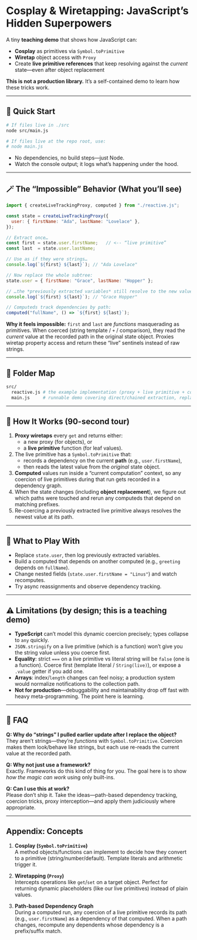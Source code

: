 # Cosplay & Wiretapping: JavaScript’s Hidden Superpowers

A tiny **teaching demo** that shows how JavaScript can:
 - **Cosplay** as primitives via `Symbol.toPrimitive`
 - **Wiretap** object access with `Proxy`
 - Create **live primitive references** that keep resolving against the *current* state—even after object replacement

**This is not a production library.** It’s a self-contained demo to learn how these tricks work.

---

## 🚀 Quick Start

~~~bash
# If files live in ./src
node src/main.js

# If files live at the repo root, use:
# node main.js
~~~

- No dependencies, no build steps—just Node.
- Watch the console output; it logs what’s happening under the hood.

---

## 🪄 The “Impossible” Behavior (What you’ll see)

~~~js
import { createLiveTrackingProxy, computed } from "./reactive.js";

const state = createLiveTrackingProxy({
  user: { firstName: "Ada", lastName: "Lovelace" },
});

// Extract once…
const first = state.user.firstName;   // <-- “live primitive”
const last  = state.user.lastName;

// Use as if they were strings…
console.log(`${first} ${last}`); // "Ada Lovelace"

// Now replace the whole subtree:
state.user = { firstName: "Grace", lastName: "Hopper" };

// …the *previously extracted variables* still resolve to the new values:
console.log(`${first} ${last}`); // "Grace Hopper"

// Computeds track dependencies by path:
computed("fullName", () => `${first} ${last}`);
~~~

**Why it feels impossible:** `first` and `last` are *functions* masquerading as primitives. When coerced (string template / `+` / comparison), they read the *current* value at the recorded path in the original state object. Proxies wiretap property access and return these “live” sentinels instead of raw strings.

---

## 🧭 Folder Map
```bash
src/
  reactive.js # the example implementation (proxy + live primitive + computed graph)
  main.js     # runnable demo covering direct/chained extraction, replacement, computeds, async reads
```

---

## 🧩 How It Works (90-second tour)

1. **Proxy wiretaps** every `get` and returns either:
   - a new proxy (for objects), or
   - a **live primitive** function (for leaf values).
2. The live primitive has a `Symbol.toPrimitive` that:
   - records a dependency on the current **path** (e.g., `user.firstName`),
   - then reads the latest value from the *original* state object.
3. **Computed** values run inside a “current computation” context, so any coercion of live primitives during that run gets recorded in a dependency graph.
4. When the state changes (including **object replacement**), we figure out which paths were touched and rerun any computeds that depend on matching prefixes.
5. Re-coercing a previously extracted live primitive always resolves the newest value at its path.

---

## 🧪 What to Play With

- Replace `state.user`, then log previously extracted variables.
- Build a computed that depends on another computed (e.g., `greeting` depends on `fullName`).
- Change nested fields (`state.user.firstName = "Linus"`) and watch recomputes.
- Try async reassignments and observe dependency tracking.

---

## ⚠️ Limitations (by design; this is a teaching demo)

- **TypeScript** can’t model this dynamic coercion precisely; types collapse to `any` quickly.
- `JSON.stringify` on a live primitive (which is a function) won’t give you the string value unless you coerce first.
- **Equality**: strict `===` on a live primitive vs literal string will be `false` (one is a function). Coerce first (template literal / `String(live)`), or expose a `.value` getter if you add one.
- **Arrays**: index/`length` changes can feel noisy; a production system would normalize notifications to the collection path.
- **Not for production**—debuggability and maintainability drop off fast with heavy meta-programming. The point here is learning.

---

## 🙋 FAQ

**Q: Why do “strings” I pulled earlier update after I replace the object?**  
They aren’t strings—they’re *functions* with `Symbol.toPrimitive`. Coercion makes them look/behave like strings, but each use re-reads the current value at the recorded path.

**Q: Why not just use a framework?**  
Exactly. Frameworks do this kind of thing for you. The goal here is to show *how the magic can work* using only built-ins.

**Q: Can I use this at work?**  
Please don’t ship it. Take the ideas—path-based dependency tracking, coercion tricks, proxy interception—and apply them judiciously where appropriate.

---

## Appendix: Concepts

1. **Cosplay (`Symbol.toPrimitive`)**  
   A method objects/functions can implement to decide how they convert to a primitive (string/number/default). Template literals and arithmetic trigger it.

2. **Wiretapping (`Proxy`)**  
   Intercepts operations like `get`/`set` on a target object. Perfect for returning dynamic placeholders (like our live primitives) instead of plain values.

3. **Path-based Dependency Graph**  
   During a computed run, any coercion of a live primitive records its path (e.g., `user.firstName`) as a dependency of that computed. When a path changes, recompute any dependents whose dependency is a prefix/suffix match.
